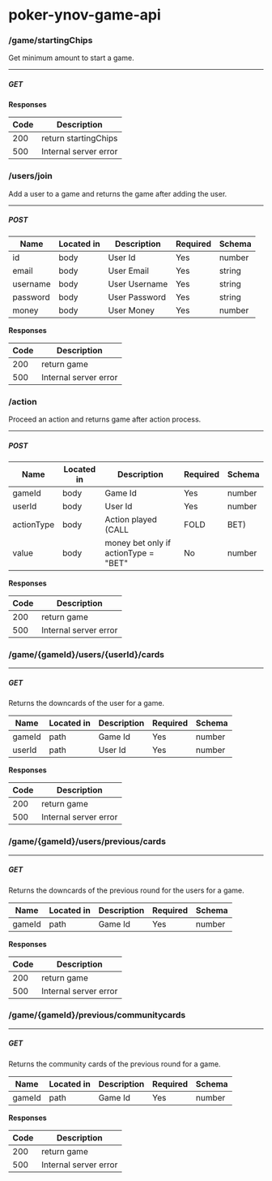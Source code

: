 # poker-ynov-game-api


### /game/startingChips

Get minimum amount to start a game.

---
##### ***GET***

**Responses**

| Code | Description |
| ---- | ----------- |
| 200 | return startingChips |
| 500 | Internal server error |

### /users/join

Add a user to a game and returns the game after adding the user.

---
##### ***POST***

| Name | Located in | Description | Required | Schema |
| ---- | ---------- | ----------- | -------- | ---- |
| id | body | User Id | Yes | number |
| email | body | User Email | Yes | string |
| username | body | User Username | Yes | string |
| password | body | User Password | Yes | string |
| money | body | User Money | Yes | number |

**Responses**

| Code | Description |
| ---- | ----------- |
| 200 | return game |
| 500 | Internal server error |



### /action

Proceed an action and returns game after action process.

---
##### ***POST***

| Name | Located in | Description | Required | Schema |
| ---- | ---------- | ----------- | -------- | ---- |
| gameId | body | Game Id | Yes | number |
| userId | body | User Id | Yes | number |
| actionType | body | Action played (CALL|FOLD|BET) | Yes | string |
| value | body | money bet only if actionType = "BET"  | No | number |

**Responses**

| Code | Description |
| ---- | ----------- |
| 200 | return game |
| 500 | Internal server error |


### /game/{gameId}/users/{userId}/cards

---
##### ***GET***

Returns the downcards of the user for a game.

| Name | Located in | Description | Required | Schema |
| ---- | ---------- | ----------- | -------- | ---- |
| gameId | path | Game Id | Yes | number |
| userId | path | User Id | Yes | number |

**Responses**

| Code | Description |
| ---- | ----------- |
| 200 | return game |
| 500 | Internal server error |

### /game/{gameId}/users/previous/cards

---
##### ***GET***

Returns the downcards of the previous round for the users for a game.

| Name | Located in | Description | Required | Schema |
| ---- | ---------- | ----------- | -------- | ---- |
| gameId | path | Game Id | Yes | number |


**Responses**

| Code | Description |
| ---- | ----------- |
| 200 | return game |
| 500 | Internal server error |

### /game/{gameId}/previous/communitycards

---
##### ***GET***

Returns the community cards of the previous round for a game.

| Name | Located in | Description | Required | Schema |
| ---- | ---------- | ----------- | -------- | ---- |
| gameId | path | Game Id | Yes | number |


**Responses**

| Code | Description |
| ---- | ----------- |
| 200 | return game |
| 500 | Internal server error |